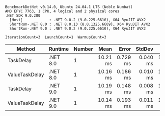 ```

BenchmarkDotNet v0.14.0, Ubuntu 24.04.1 LTS (Noble Numbat)
AMD EPYC 7763, 1 CPU, 4 logical and 2 physical cores
.NET SDK 9.0.200
  [Host]            : .NET 9.0.2 (9.0.225.6610), X64 RyuJIT AVX2
  ShortRun-.NET 8.0 : .NET 8.0.13 (8.0.1325.6609), X64 RyuJIT AVX2
  ShortRun-.NET 9.0 : .NET 9.0.2 (9.0.225.6610), X64 RyuJIT AVX2

IterationCount=3  LaunchCount=1  WarmupCount=3  

```
| Method         | Runtime  | Number | Mean     | Error    | StdDev   | Min      | Max      | Allocated |
|--------------- |--------- |------- |---------:|---------:|---------:|---------:|---------:|----------:|
| TaskDelay      | .NET 8.0 | 1      | 10.21 ms | 0.729 ms | 0.040 ms | 10.16 ms | 10.24 ms |     352 B |
| ValueTaskDelay | .NET 8.0 | 1      | 10.16 ms | 0.186 ms | 0.010 ms | 10.15 ms | 10.17 ms |     128 B |
| TaskDelay      | .NET 9.0 | 1      | 10.19 ms | 0.148 ms | 0.008 ms | 10.18 ms | 10.20 ms |     352 B |
| ValueTaskDelay | .NET 9.0 | 1      | 10.14 ms | 0.193 ms | 0.011 ms | 10.14 ms | 10.15 ms |     128 B |
